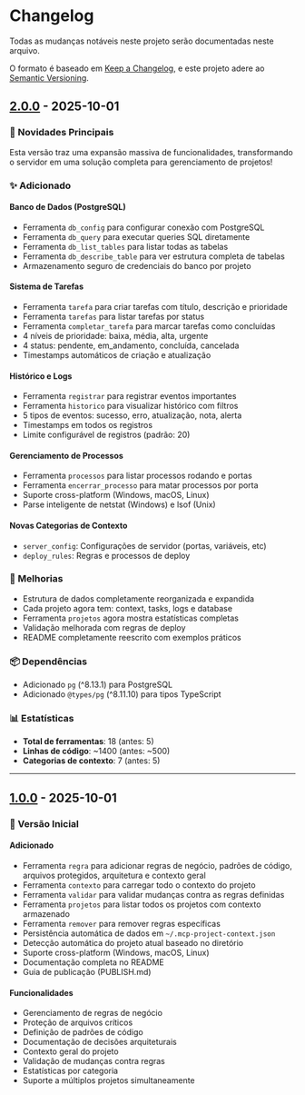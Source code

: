 # Changelog

Todas as mudanças notáveis neste projeto serão documentadas neste arquivo.

O formato é baseado em [Keep a Changelog](https://keepachangelog.com/pt-BR/1.0.0/),
e este projeto adere ao [Semantic Versioning](https://semver.org/lang/pt-BR/).

## [2.0.0] - 2025-10-01

### 🎉 Novidades Principais

Esta versão traz uma expansão massiva de funcionalidades, transformando o servidor em uma solução completa para gerenciamento de projetos!

### ✨ Adicionado

#### Banco de Dados (PostgreSQL)
- Ferramenta `db_config` para configurar conexão com PostgreSQL
- Ferramenta `db_query` para executar queries SQL diretamente
- Ferramenta `db_list_tables` para listar todas as tabelas
- Ferramenta `db_describe_table` para ver estrutura completa de tabelas
- Armazenamento seguro de credenciais do banco por projeto

#### Sistema de Tarefas
- Ferramenta `tarefa` para criar tarefas com título, descrição e prioridade
- Ferramenta `tarefas` para listar tarefas por status
- Ferramenta `completar_tarefa` para marcar tarefas como concluídas
- 4 níveis de prioridade: baixa, média, alta, urgente
- 4 status: pendente, em_andamento, concluída, cancelada
- Timestamps automáticos de criação e atualização

#### Histórico e Logs
- Ferramenta `registrar` para registrar eventos importantes
- Ferramenta `historico` para visualizar histórico com filtros
- 5 tipos de eventos: sucesso, erro, atualização, nota, alerta
- Timestamps em todos os registros
- Limite configurável de registros (padrão: 20)

#### Gerenciamento de Processos
- Ferramenta `processos` para listar processos rodando e portas
- Ferramenta `encerrar_processo` para matar processos por porta
- Suporte cross-platform (Windows, macOS, Linux)
- Parse inteligente de netstat (Windows) e lsof (Unix)

#### Novas Categorias de Contexto
- `server_config`: Configurações de servidor (portas, variáveis, etc)
- `deploy_rules`: Regras e processos de deploy

### 🔧 Melhorias
- Estrutura de dados completamente reorganizada e expandida
- Cada projeto agora tem: context, tasks, logs e database
- Ferramenta `projetos` agora mostra estatísticas completas
- Validação melhorada com regras de deploy
- README completamente reescrito com exemplos práticos

### 📦 Dependências
- Adicionado `pg` (^8.13.1) para PostgreSQL
- Adicionado `@types/pg` (^8.11.10) para tipos TypeScript

### 📊 Estatísticas
- **Total de ferramentas**: 18 (antes: 5)
- **Linhas de código**: ~1400 (antes: ~500)
- **Categorias de contexto**: 7 (antes: 5)

---

## [1.0.0] - 2025-10-01

### 🎉 Versão Inicial

#### Adicionado
- Ferramenta `regra` para adicionar regras de negócio, padrões de código, arquivos protegidos, arquitetura e contexto geral
- Ferramenta `contexto` para carregar todo o contexto do projeto
- Ferramenta `validar` para validar mudanças contra as regras definidas
- Ferramenta `projetos` para listar todos os projetos com contexto armazenado
- Ferramenta `remover` para remover regras específicas
- Persistência automática de dados em `~/.mcp-project-context.json`
- Detecção automática do projeto atual baseado no diretório
- Suporte cross-platform (Windows, macOS, Linux)
- Documentação completa no README
- Guia de publicação (PUBLISH.md)

#### Funcionalidades
- Gerenciamento de regras de negócio
- Proteção de arquivos críticos
- Definição de padrões de código
- Documentação de decisões arquiteturais
- Contexto geral do projeto
- Validação de mudanças contra regras
- Estatísticas por categoria
- Suporte a múltiplos projetos simultaneamente

[2.0.0]: https://github.com/EmersonGarrido/mcp-project-context/releases/tag/v2.0.0
[1.0.0]: https://github.com/EmersonGarrido/mcp-project-context/releases/tag/v1.0.0
